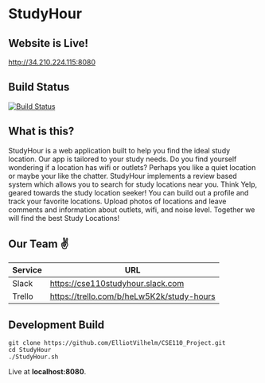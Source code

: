 # StudyHour
## Website is Live!
http://34.210.224.115:8080

## Build Status
[![Build
Status](https://travis-ci.org/ElliotVilhelm/StudyHour.svg?branch=master)](https://travis-ci.org/ElliotVilhelm/StudyHour)

## What is this?
StudyHour is a web application built to help you find the ideal study location. Our app is tailored to your study needs. Do you find yourself
wondering if a location has wifi or outlets? Perhaps you like a quiet location or maybe your like the chatter. StudyHour implements a review based system which
allows you to search for study locations near you. Think Yelp, geared towards the study location seeker! You can build out a profile and track your favorite locations.
Upload photos of locations and leave comments and information about outlets, wifi, and noise level. Together we will find the best Study Locations!

## Our Team ✌️
| Service | URL |
|-----|-----|
| Slack | https://cse110studyhour.slack.com |
| Trello | https://trello.com/b/heLw5K2k/study-hours |

## Development Build
```
git clone https://github.com/ElliotVilhelm/CSE110_Project.git
cd StudyHour
./StudyHour.sh
```
Live at **localhost:8080**.

